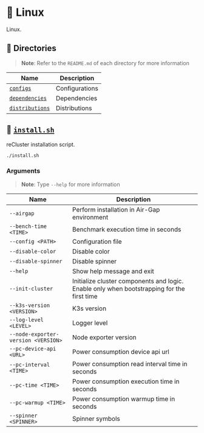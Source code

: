 # :penguin: Linux

Linux.

## :file_folder: Directories

> **Note**: Refer to the `README.md` of each directory for more information

| **Name**                            | **Description** |
| ----------------------------------- | --------------- |
| [`configs`](./configs/)             | Configurations  |
| [`dependencies`](./dependencies/)   | Dependencies    |
| [`distributions`](./distributions/) | Distributions   |

## :bookmark_tabs: [`install.sh`](./install.sh)

reCluster installation script.

```sh
./install.sh
```

### Arguments

> **Note**: Type `--help` for more information

| **Name**                            | **Description**                                                                            |
| ----------------------------------- | ------------------------------------------------------------------------------------------ |
| `--airgap`                          | Perform installation in Air-Gap environment                                                |
| `--bench-time <TIME>`               | Benchmark execution time in seconds                                                        |
| `--config <PATH>`                   | Configuration file                                                                         |
| `--disable-color`                   | Disable color                                                                              |
| `--disable-spinner`                 | Disable spinner                                                                            |
| `--help`                            | Show help message and exit                                                                 |
| `--init-cluster`                    | Initialize cluster components and logic. Enable only when bootstrapping for the first time |
| `--k3s-version <VERSION>`           | K3s version                                                                                |
| `--log-level <LEVEL>`               | Logger level                                                                               |
| `--node-exporter-version <VERSION>` | Node exporter version                                                                      |
| `--pc-device-api <URL>`             | Power consumption device api url                                                           |
| `--pc-interval <TIME>`              | Power consumption read interval time in seconds                                            |
| `--pc-time <TIME>`                  | Power consumption execution time in seconds                                                |
| `--pc-warmup <TIME>`                | Power consumption warmup time in seconds                                                   |
| `--spinner <SPINNER>`               | Spinner symbols                                                                            |
